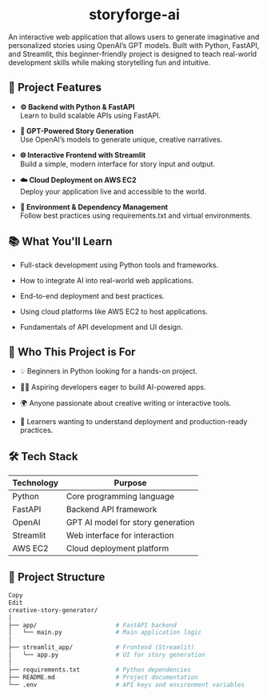 <h1 align="center">storyforge-ai</h1>

An interactive web application that allows users to generate imaginative and personalized stories using OpenAI’s GPT models. Built with Python, FastAPI, and Streamlit, this beginner-friendly project is designed to teach real-world development skills while making storytelling fun and intuitive.


## 🚀 Project Features
 - **⚙️ Backend with Python & FastAPI**<br>
    Learn to build scalable APIs using FastAPI.

 - **🤖 GPT-Powered Story Generation**<br>
Use OpenAI’s models to generate unique, creative narratives.

 - **🌐 Interactive Frontend with Streamlit**<br>
    Build a simple, modern interface for story input and output.

 - **☁️ Cloud Deployment on AWS EC2**<br>
    Deploy your application live and accessible to the world.

 - **🧩 Environment & Dependency Management**<br>
    Follow best practices using requirements.txt and virtual environments.


## 📚 What You'll Learn
 - Full-stack development using Python tools and frameworks.

 - How to integrate AI into real-world web applications.

 - End-to-end deployment and best practices.

 - Using cloud platforms like AWS EC2 to host applications.

 - Fundamentals of API development and UI design.



## 🎯 Who This Project is For
 - 💡 Beginners in Python looking for a hands-on project.

 - 🧑‍💻 Aspiring developers eager to build AI-powered apps.

 - 🌍 Anyone passionate about creative writing or interactive tools.

 - 🚀 Learners wanting to understand deployment and production-ready practices.


## 🛠️ Tech Stack
| Technology |  	Purpose                        |
|------------|----------------------------------|
| Python     |	Core programming language        |
| FastAPI    |	Backend API framework            |
| OpenAI     | GPT	AI model for story generation|
| Streamlit  |	Web interface for interaction    |
| AWS EC2    |	Cloud deployment platform        |


## 🧱 Project Structure
```bash
Copy
Edit
creative-story-generator/
│
├── app/                      # FastAPI backend
│   └── main.py               # Main application logic
│
├── streamlit_app/            # Frontend (Streamlit)
│   └── app.py                # UI for story generation
│
├── requirements.txt          # Python dependencies
├── README.md                 # Project documentation
└── .env                      # API keys and environment variables
```

